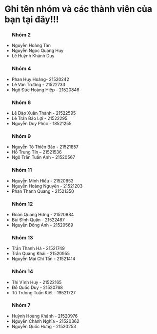 # Ghi tên nhóm và các thành viên của bạn tại đây!!!
<ul>
  <h3><b> Nhóm 2 </b></h3>
  <li> Nguyễn Hoàng Tân </li>
  <li> Nguyễn Ngọc Quang Huy </li>
  <li> Lê Huỳnh Khánh Duy</li>
  <h3><b> Nhóm 4 </b></h3>
  <li> Phan Huy Hoàng- 21520242 </li>
  <li> Lê Văn Trường - 21522733 </li>
  <li> Ngô Đức Hoàng Hiệp - 21520846 </li>
  <h3><b> Nhóm 6 </b></h3>
  <li> Lê Đào Xuân Thành - 21522595 </li>
  <li> Lê Trần Bảo Lợi - 21522295 </li>
  <li> Nguyễn Duy Phúc - 18521255 </li>
  <h3><b> Nhóm 9 </b></h3>
  <li> Nguyễn Tô Thiên Bảo - 21521857 </li>
  <li> Hồ Trung Tín – 21521536 </li>
  <li> Ngô Trần Tuấn Anh – 21520567 </li>  
  <h3><b> Nhóm 11 </b></h3>
  <li> Nguyễn Minh Hiếu - 21520853 </li>
  <li> Nguyễn Hoàng Nguyên - 21521203 </li>
  <li> Phan Thanh Quang - 21521350 </li>
  <h3><b> Nhóm 12 </b></h3>
  <li> Đoàn Quang Hưng - 21520884 </li>
  <li> Bùi Đình Quân - 21522487 </li>
  <li> Nguyễn Đông Anh - 21520569 </li>
  <h3><b> Nhóm 13 </b></h3>
  <li> Trần Thanh Hà - 21521749 </li>
  <li> Trần Quang Khải - 21520955 </li>
  <li> Nguyễn Mai Chí Tấn - 21521414 </li>
  <h3><b> Nhóm 14 </b></h3>
  <li> Thi Vĩnh Huy - 21522165 </li>
  <li> Đỗ Quốc Duy - 21520768 </li>
  <li> Từ Trương Tuấn Kiệt - 19521727 </li>
    <h3><b> Nhóm 7 </b></h3>
  <li> Huỳnh Hoàng Khánh - 21520976 </li>
  <li> Nguyễn Chánh Nghĩa - 21520362 </li>
  <li> Nguyễn Quốc Hưng - 21520253 </li>
</ul>
